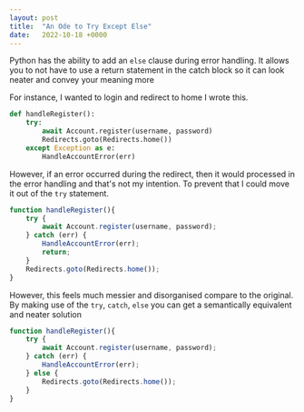 ```yaml
---
layout: post
title:  "An Ode to Try Except Else"
date:   2022-10-18 +0000
---
```


Python has the ability to add an `else` clause during error handling. It allows you to not have to use a return statement in the catch block so it can look neater and convey your meaning more

For instance, I wanted to login and redirect to home I wrote this.

```python
def handleRegister():
    try:
        await Account.register(username, password)
        Redirects.goto(Redirects.home())
    except Exception as e:
        HandleAccountError(err)
```

However, if an error occurred during the redirect, then it would processed in the error handling and that's not my intention.
To prevent that I could move it out of the `try` statement.

```javascript
function handleRegister(){
    try {
        await Account.register(username, password);
    } catch (err) {
        HandleAccountError(err);
        return;
    }
    Redirects.goto(Redirects.home());
}
```

However, this feels much messier and disorganised compare to the original. By making use of the `try`, `catch`, `else` you can get a semantically equivalent and neater solution

```javascript
function handleRegister(){
    try {
        await Account.register(username, password);
    } catch (err) {
        HandleAccountError(err);
    } else {
        Redirects.goto(Redirects.home());
    }
}
```
